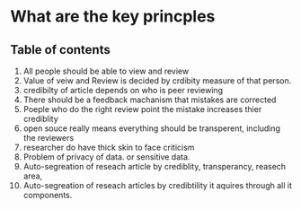 # What are the key princples 

## Table of contents
1. All people should be able to view and review
2. Value of veiw and Review is decided by crdibity  measure of that person.
3. credibilty of article depends on who is peer reviewing
4. There should be a feedback machanism that mistakes are corrected
5. Poeple who do the right review point the mistake increases thier crediblity
6. open souce really means everything should be transperent, including the reviewers
7. researcher do have thick skin to face criticism
8. Problem of privacy of data. or sensitive data.
9. Auto-segreation of reseach article by crediblity, transperancy, reasech area,
10. Auto-segreation of reseach articles by credibtility it aquires through all it components.
    

